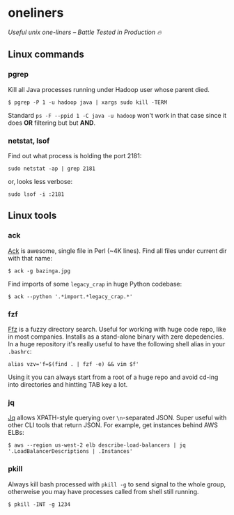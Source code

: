 # oneliners
*Useful unix one-liners – Battle Tested in Production :fire:*
## Linux commands
### pgrep
Kill all Java processes running under Hadoop user whose parent died.
```
$ pgrep -P 1 -u hadoop java | xargs sudo kill -TERM
```
Standard `ps -F --ppid 1 -C java -u hadoop` won't work in that case since it does **OR** filtering but but **AND**.

### netstat, lsof
Find out what process is holding the port 2181:
```
sudo netstat -ap | grep 2181
```
or, looks less verbose:
```
sudo lsof -i :2181
```

## Linux tools
### ack
[Ack](http://beyondgrep.com/) is awesome, single file in Perl (~4K lines).
Find all files under current dir with that name:
```
$ ack -g bazinga.jpg
```

Find imports of some `legacy_crap` in huge Python codebase:
```
$ ack --python '.*import.*legacy_crap.*'
```

### fzf
[Ffz](https://github.com/junegunn/fzf-bin/releases) is a fuzzy directory search. Useful for working with huge code repo,
like in most companies. Installs as a stand-alone binary with zere depedencies.
In a huge repository it's really useful to have the following shell alias in your `.bashrc`:
```
alias vzv='f=$(find . | fzf -e) && vim $f'
```
Using it you can always start from a root of a huge repo and avoid cd-ing into directories and hintting TAB key a lot.

### jq
[Jq](https://stedolan.github.io/jq/) allows XPATH-style querying over `\n`-separated JSON. Super useful with other CLI tools that return JSON.
For example, get instances behind AWS ELBs:
```
$ aws --region us-west-2 elb describe-load-balancers | jq '.LoadBalancerDescriptions | .Instances'
```

### pkill
Always kill bash processed with `pkill -g` to send signal to the whole group, otherweise you may have processes called from shell still running.
```
$ pkill -INT -g 1234
```
